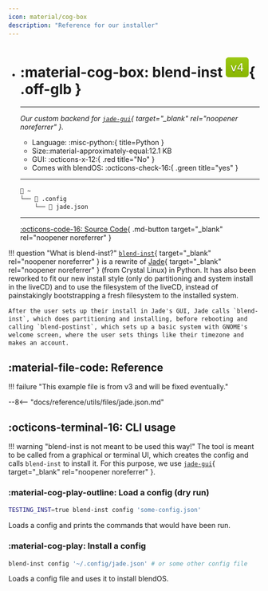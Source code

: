 ```yaml
---
icon: material/cog-box
description: "Reference for our installer"
---
```


<div class="grid cards" markdown>

-   # :material-cog-box: <span class="notranslate">blend-inst</span> ![v4 badge](../../assets/img/v4.svg){ .off-glb }
    -------

    <em>Our custom backend for [`jade-gui`](https://github.com/blend-os/jade-gui){ target="_blank" rel="noopener noreferrer" }.</em>

    - Language: :misc-python:{ title=Python }
    - Size::material-approximately-equal:12.1 KB
    - GUI: :octicons-x-12:{ .red title="No" }
    - Comes with blendOS: :octicons-check-16:{ .green title="yes" }

    --------
    ```title="Config file location (generated by jade-gui)"
    󱂵 ~
    └── 󰉋 .config
        └── 󰈮 jade.json
    ```

    ------

    [:octicons-code-16: Source Code](https://github.com/blend-os/blend-inst){ .md-button target="_blank" rel="noopener noreferrer" }

</div>

!!! question "What is <span class="notranslate">blend-inst</span>?"
    [`blend-inst`](https://github.com/blend-os/blend-inst){ target="_blank" rel="noopener noreferrer" } is a rewrite of [Jade](https://git.getcryst.al/crystal/software/jade){ target="_blank" rel="noopener noreferrer" } (from Crystal Linux) in Python. It has also been reworked to fit our new install style (only do partitioning and system install in the liveCD) and to use the filesystem of the liveCD, instead of painstakingly bootstrapping a fresh filesystem to the installed system.

    After the user sets up their install in Jade's GUI, Jade calls `blend-inst`, which does partitioning and installing, before rebooting and calling `blend-postinst`, which sets up a basic system with GNOME's welcome screen, where the user sets things like their timezone and makes an account.

## :material-file-code: Reference

!!! failure "This example file is from v3 and will be fixed eventually."

--8<-- "docs/reference/utils/files/jade.json.md"

## :octicons-terminal-16: CLI usage

!!! warning "blend-inst is not meant to be used this way!"
    The tool is meant to be called from a graphical or terminal UI, which creates the config and calls `blend-inst` to install it. For this purpose, we use [`jade-gui`](https://github.com/blend-os/jade-gui){ target="_blank" rel="noopener noreferrer" }.

### :material-cog-play-outline: Load a config (dry run)

```bash
TESTING_INST=true blend-inst config 'some-config.json'
```
Loads a config and prints the commands that would have been run.

### :material-cog-play: Install a config

```bash
blend-inst config '~/.config/jade.json' # or some other config file
```
Loads a config file and uses it to install blendOS.